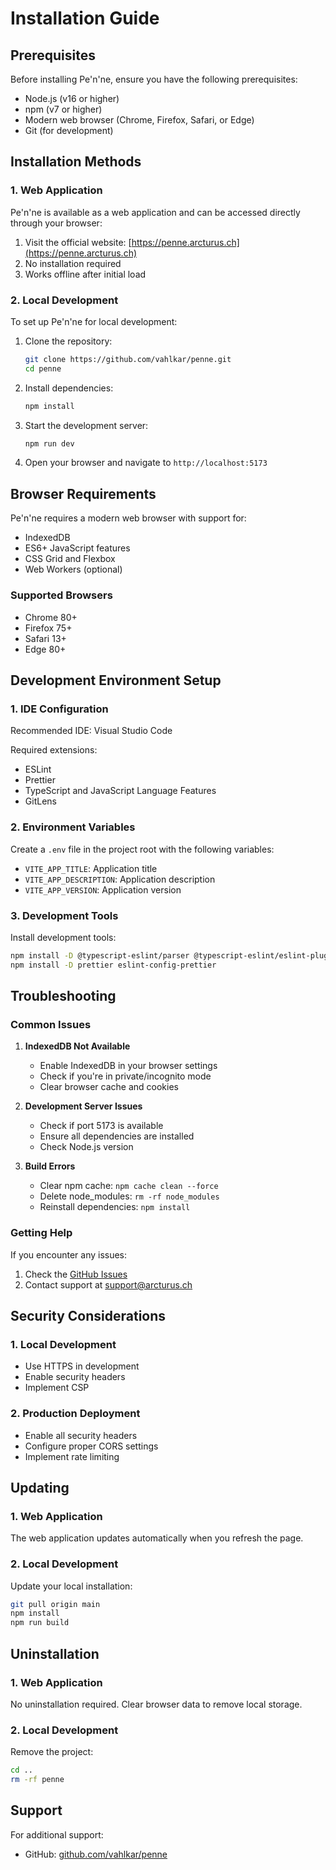 # Installation Guide

## Prerequisites

Before installing Pe'n'ne, ensure you have the following prerequisites:

- Node.js (v16 or higher)
- npm (v7 or higher)
- Modern web browser (Chrome, Firefox, Safari, or Edge)
- Git (for development)

## Installation Methods

### 1. Web Application

Pe'n'ne is available as a web application and can be accessed directly through your browser:

1. Visit the official website: [https://penne.arcturus.ch](https://penne.arcturus.ch)
2. No installation required
3. Works offline after initial load

### 2. Local Development

To set up Pe'n'ne for local development:

1. Clone the repository:
   ```bash
   git clone https://github.com/vahlkar/penne.git
   cd penne
   ```

2. Install dependencies:
   ```bash
   npm install
   ```

3. Start the development server:
   ```bash
   npm run dev
   ```

4. Open your browser and navigate to `http://localhost:5173`

## Browser Requirements

Pe'n'ne requires a modern web browser with support for:

- IndexedDB
- ES6+ JavaScript features
- CSS Grid and Flexbox
- Web Workers (optional)

### Supported Browsers

- Chrome 80+
- Firefox 75+
- Safari 13+
- Edge 80+

## Development Environment Setup

### 1. IDE Configuration

Recommended IDE: Visual Studio Code

Required extensions:
- ESLint
- Prettier
- TypeScript and JavaScript Language Features
- GitLens

### 2. Environment Variables

Create a `.env` file in the project root with the following variables:
- `VITE_APP_TITLE`: Application title
- `VITE_APP_DESCRIPTION`: Application description
- `VITE_APP_VERSION`: Application version

### 3. Development Tools

Install development tools:
```bash
npm install -D @typescript-eslint/parser @typescript-eslint/eslint-plugin
npm install -D prettier eslint-config-prettier
```

## Troubleshooting

### Common Issues

1. **IndexedDB Not Available**
   - Enable IndexedDB in your browser settings
   - Check if you're in private/incognito mode
   - Clear browser cache and cookies

2. **Development Server Issues**
   - Check if port 5173 is available
   - Ensure all dependencies are installed
   - Check Node.js version

3. **Build Errors**
   - Clear npm cache: `npm cache clean --force`
   - Delete node_modules: `rm -rf node_modules`
   - Reinstall dependencies: `npm install`

### Getting Help

If you encounter any issues:

1. Check the [GitHub Issues](https://github.com/vahlkar/penne/issues)
2. Contact support at [support@arcturus.ch](mailto:support@arcturus.ch)

## Security Considerations

### 1. Local Development

- Use HTTPS in development
- Enable security headers
- Implement CSP

### 2. Production Deployment

- Enable all security headers
- Configure proper CORS settings
- Implement rate limiting

## Updating

### 1. Web Application

The web application updates automatically when you refresh the page.

### 2. Local Development

Update your local installation:

```bash
git pull origin main
npm install
npm run build
```

## Uninstallation

### 1. Web Application

No uninstallation required. Clear browser data to remove local storage.

### 2. Local Development

Remove the project:

```bash
cd ..
rm -rf penne
```

## Support

For additional support:

- GitHub: [github.com/vahlkar/penne](https://github.com/vahlkar/penne)